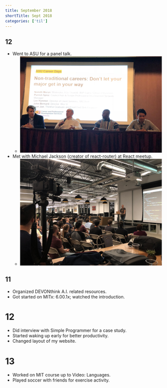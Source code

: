```yaml
---
title: September 2018
shortTitle: Sept 2018
categories: ['til']
---
```


## 12

- Went to ASU for a panel talk.
  - ![ASU panel talk](./0912_2018_asu.jpeg)
- Met with Michael Jackson (creator of react-router) at React meetup.
  - ![React meetup](./0912_2018_react.jpg)

## 11

- Organized DEVONthink A.I. related resources.
- Got started on MITx: 6.00.1x; watched the introduction.

# 12

- Did interview with Simple Programmer for a case study.
- Started waking up early for better productivity.
- Changed layout of my website.

# 13

- Worked on MIT course up to Video: Languages.
- Played soccer with friends for exercise activity.

